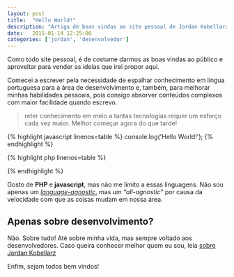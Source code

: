 ```yaml
---
layout: post
title:  "Hello World!"
description: "Artigo de boas vindas ao site pessoal de Jordan Kobellarz"
date:   2015-01-14 12:25:00
categories: ['jordan', 'desenvolvedor']
---
```


Como todo site pessoal, é de costume darmos as boas vindas ao público e aproveitar
para vender as ideias que irei propor aqui.

Comecei a escrever pela necessidade de espalhar conhecimento em língua portuguesa para
a área de desenvolvimento e, também, para melhorar minhas habilidades pessoais, pois consigo 
absorver conteúdos complexos com maior facilidade quando escrevo.

> reter conhecimento em meio a tantas tecnologias requer um esforço cada vez maior. Melhor
começar agora do que tarde!

{% highlight javascript linenos=table %}
console.log('Hello World!');
{% endhighlight %}

{% highlight php linenos=table %}
<?php echo 'Hello, world!'; ?>
{% endhighlight %}

Gosto de **PHP** e **javascript**, mas não me limito a essas linguagens. Não sou apenas um
*[language-agnostic](http://programmers.stackexchange.com/questions/1189/what-should-i-do-to-be-language-agnostic)*, mas um *"all-agnostic"* por causa da velocidade com que as coisas mudam
em nossa área.

## Apenas sobre desenvolvimento?
Não. Sobre tudo! Até sobre minha vida, mas sempre voltado aos desenvolvedores. Caso queira 
conhecer melhor quem eu sou, leia [sobre Jordan Kobellarz](/sobre)

Enfim, sejam todos bem vindos!